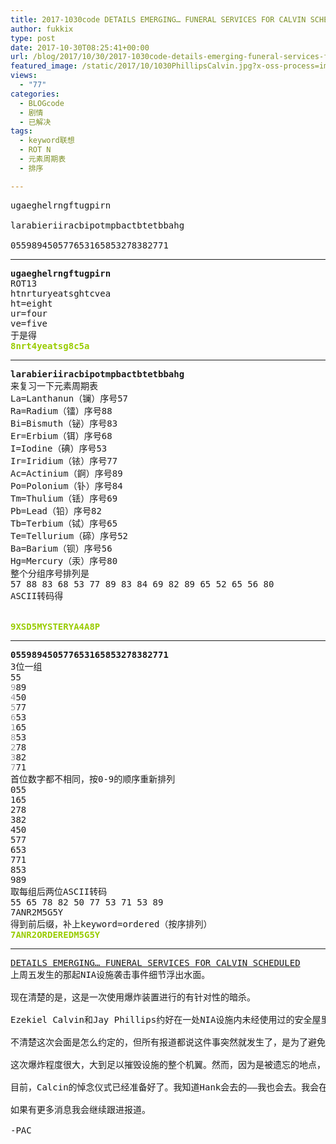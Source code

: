 ```yaml
---
title: 2017-1030code DETAILS EMERGING… FUNERAL SERVICES FOR CALVIN SCHEDULED
author: fukkix
type: post
date: 2017-10-30T08:25:41+00:00
url: /blog/2017/10/30/2017-1030code-details-emerging-funeral-services-for-calvin-scheduled/
featured_image: /static/2017/10/1030PhillipsCalvin.jpg?x-oss-process=image/resize,m_fill,w_700,h_220
views:
  - "77"
categories:
  - BLOGcode
  - 剧情
  - 已解决
tags:
  - keyword联想
  - ROT N
  - 元素周期表
  - 排序

---
```

<pre>ugaeghelrngftugpirn

larabieriiracbipotmpbactbtetbbahg

055989450577653165853278382771<!--more--></pre>

* * *

<pre><strong>ugaeghelrngftugpirn
</strong>ROT13
htnrturyeatsghtcvea
ht=eight
ur=four
ve=five
于是得<strong>
<span style="color: #99cc00;">8nrt4yeatsg8c5a</span></strong></pre>

* * *

<pre><strong>larabieriiracbipotmpbactbtetbbahg
</strong>来复习一下元素周期表
La=Lanthanun（镧）序号57
Ra=Radium（镭）序号88
Bi=Bismuth（铋）序号83
Er=Erbium（铒）序号68
I=Iodine（碘）序号53
Ir=Iridium（铱）序号77
Ac=Actinium（錒）序号89
Po=Polonium（钋）序号84
Tm=Thulium（铥）序号69
Pb=Lead（铅）序号82
Tb=Terbium（铽）序号65
Te=Tellurium（碲）序号52
Ba=Barium（钡）序号56
Hg=Mercury（汞）序号80
整个分组序号排列是
<!--StartFragment -->57 88 83 68 53 77 89 83 84 69 82 89 65 52 65 56 80
ASCII转码得


<span style="color: #99cc00;"><strong>9XSD5MYSTERYA4A8P</strong></span></pre>

* * *

<pre><strong>055989450577653165853278382771
</strong>3位一组
<span style="color: #999999;"></span>55
<span style="color: #999999;">9</span>89
<span style="color: #999999;">4</span>50
<span style="color: #999999;">5</span>77
<span style="color: #999999;">6</span>53
<span style="color: #999999;">1</span>65
<span style="color: #999999;">8</span>53
<span style="color: #999999;">2</span>78
<span style="color: #999999;">3</span>82
<span style="color: #999999;">7</span>71
首位数字都不相同，按0-9的顺序重新排列<strong>
</strong>055
165
278
382
450
577
653
771
853
989
取每组后两位ASCII转码
55 65 78 82 50 77 53 71 53 89
7ANR2M5G5Y
得到前后缀，补上keyword=ordered（按序排列）<strong>
<span style="color: #99cc00;">7ANR2ORDEREDM5G5Y</span></strong></pre>

* * *

<pre><a href="http://investigate.ingress.com/2017/10/30/details-emerging-funeral-services-for-calvin-scheduled/#">DETAILS EMERGING… FUNERAL SERVICES FOR CALVIN SCHEDULED</a>
上周五发生的那起NIA设施袭击事件细节浮出水面。

现在清楚的是，这是一次使用爆炸装置进行的有针对性的暗杀。

Ezekiel Calvin和Jay Phillips约好在一处NIA设施内未经使用过的安全屋里会面。由于此处正在进行装修（讽刺的是，为了安装更好的安全监控系统），那里完全隔离网络，也没有工作人员——是理想的、安全的空间，但也是个与世隔绝的地方，两人可以不用防备监听和窥探尽情谈话。

不清楚这次会面是怎么约定的，但所有报道都说这件事突然就发生了，是为了避免泄露将要见面的时间和地点……他们似乎非常清楚要静默，以免他们行为模式被预见或者夜长梦多。

这次爆炸程度很大，大到足以摧毁设施的整个机翼。然而，因为是被遗忘的地点，没有其他人员伤亡。事实上Calvin和Phillips的死可能也没被注意到，除了只有一个目击者说她那天晚上早些时候看到两名男子从同一个服务入口进入了大楼。

目前，Calcin的悼念仪式已经准备好了。我知道Hank会去的——我也会去。我会在远处看着，为了安全也为了避免惹恼某些人（我个人不讨厌Calvin，即使我的工作和调查毁掉了他大部分Niantic项目——他可能也不是恨我……只是恨我所做的事和阻止他）。无论如何，处于尊重我会保持距离的。

如果有更多消息我会继续跟进报道。

-PAC</pre>